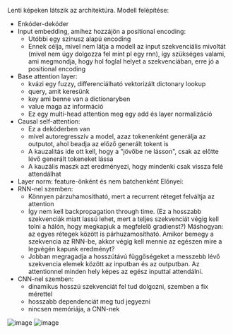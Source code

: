 Lenti képeken látszik az architektúra.
Modell felépítése:
- Enkóder-dekóder
- Input embedding, amihez hozzájön a positional encoding:
	- Utóbbi egy szinusz alapú encoding
	- Ennek célja, mivel nem látja a modell az input szekvenciális mivoltát (mivel nem úgy dolgozza fel mint pl egy rnn), így szükséges valami, ami megmondja, hogy hol foglal helyet a szekvenciában, erre jó a positional encoding
- Base attention layer:
	- kvázi egy fuzzy, differenciálható vektorizált dictonary lookup
	- query, amit keresünk
	- key ami benne van a dictionaryben
	- value maga az információ
	- Ez egy multi-head attention meg egy add és layer normalizáció
- Causal self-attention:
	- Ez a dekóderben van
	- mivel autoregresszív a model, azaz tokenenként generálja az outputot, ahol beadja az előző generált tokent is
	- A kauzalitás ide ott kell, hogy a "jövőbe ne lásson", csak az előtte lévő generált tokeneket lássa
	- A kauzális maszk azt eredményezi, hogy mindenki csak vissza felé attendálhat
- Layer norm: feature-önként és nem batchenként
Előnyei:
- RNN-nel szemben:
	- Könnyen párzuhamosítható, mert a recurrent réteget felváltja az attention
	- Így nem kell backpropagation through time. (Ez a hosszabb szekvenciák miatt lassú lehet, mert a teljes szekvenciát végig kell tolni a hálón, hogy megkapjuk a megfelelő gradienst?) Máshogyan: az egyes rétegek között is párhuzamosítható. Amikor bemegy a szekvencia az RNN-be, akkor végig kell mennie az egészen mire a legvégén kapunk eredményt?
	- Jobban megragadja a hosszútávú függőségeket a messzebb lévő szekvencia elemek között az inputban és az outputban. Az attentionnel minden hely képes az egész inputtal attendálni.
- CNN-nel szemben:
	- dinamikus hosszú szekvenciát fel tud dolgozni, szemben a fix mérettel
	- hosszabb dependenciát meg tud jegyezni
	- nincsen memóriája, a CNN-nek

![image](24_01_transformer.PNG)
![image](24_02_attention.PNG)
